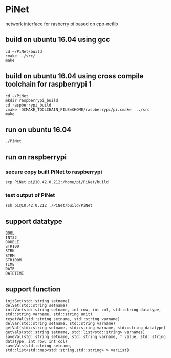 # PiNet
network interface for rasberry pi based on cpp-netlib

## build on ubuntu 16.04 using gcc
	cd ~/PiNet/build
	cmake ../src/ 
	make

## build on ubuntu 16.04 using cross compile toolchain for raspberrypi 1
	cd ~/PiNet
	mkdir raspberrypi_build
	cd raspberrypi_build
	cmake -DCMAKE_TOOLCHAIN_FILE=$HOME/raspberrypi/pi.cmake  ../src 
	make

## run on ubuntu 16.04 
	./PiNet

## run on raspberrypi
### secure copy built PiNet to raspberrypi 

	scp PiNet pi@10.42.0.212:/home/pi/PiNet/build

### test output of PiNet
	ssh pi@10.42.0.212 ./PiNet/build/PiNet

## support datatype
	BOOL 
	INT32 
	DOUBLE 
	STR100
	STRK 
	STRM 
	STR100M 
	TIME 
	DATE 
	DATETIME 

## support function
	initSet(std::string setname)
	delSet(std::string setname)
	initVar(std::string setname, int row, int col, std::string datatype, std::string varname, std::string unit)
	resetVal(std::string setname, std::string varname)
	delVar(std::string setname, std::string varname)
	getVal(std::string setname, std::string varname, std::string datatype)
	getVals(std::string setname, std::list<std::string> varnames)
	saveVal(std::string setname, std::string varname, T value, std::string datatype, int row, int col)
	saveVals(std::string setname, std::list<std::map<std::string,std::string> > varList) 
